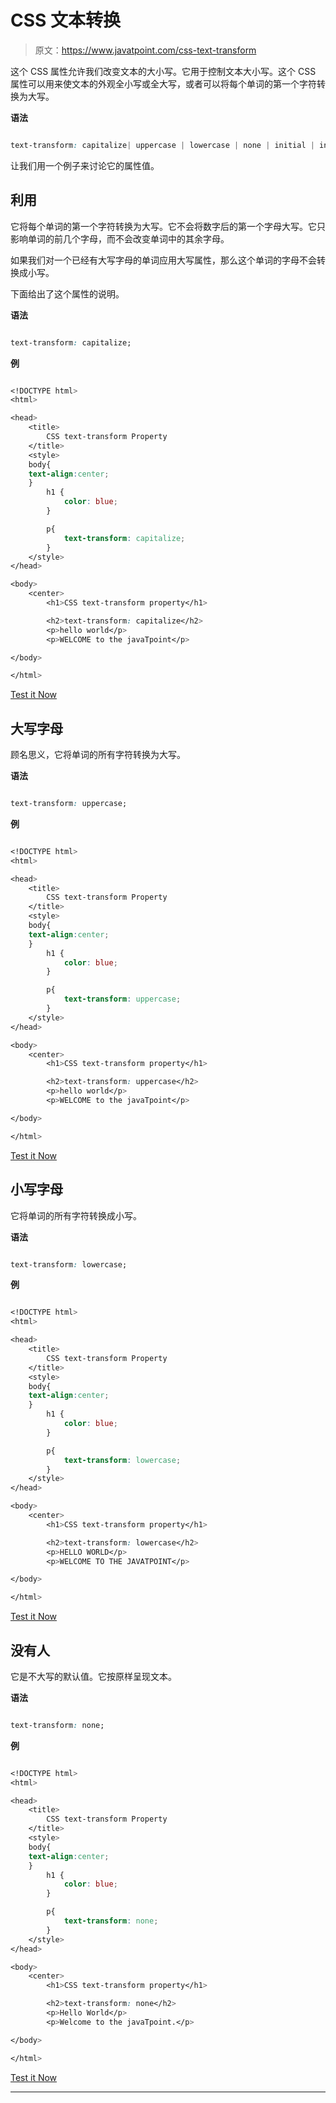 # CSS 文本转换

> 原文：<https://www.javatpoint.com/css-text-transform>

这个 CSS 属性允许我们改变文本的大小写。它用于控制文本大小写。这个 CSS 属性可以用来使文本的外观全小写或全大写，或者可以将每个单词的第一个字符转换为大写。

**语法**

```css

text-transform: capitalize| uppercase | lowercase | none | initial | inherit;

```

让我们用一个例子来讨论它的属性值。

## 利用

它将每个单词的第一个字符转换为大写。它不会将数字后的第一个字母大写。它只影响单词的前几个字母，而不会改变单词中的其余字母。

如果我们对一个已经有大写字母的单词应用大写属性，那么这个单词的字母不会转换成小写。

下面给出了这个属性的说明。

**语法**

```css

text-transform: capitalize;

```

**例**

```css

<!DOCTYPE html> 
<html> 

<head> 
    <title> 
        CSS text-transform Property 
    </title> 
    <style> 
	body{
	text-align:center;
	}
        h1 { 
            color: blue; 
        } 

        p{ 
            text-transform: capitalize; 
        } 
    </style> 
</head> 

<body> 
    <center> 
        <h1>CSS text-transform property</h1> 

        <h2>text-transform: capitalize</h2> 
        <p>hello world</p> 
        <p>WELCOME to the javaTpoint</p> 

</body> 

</html>

```

[Test it Now](https://www.javatpoint.com/oprweb/test.jsp?filename=CSStext-transform1)

## 大写字母

顾名思义，它将单词的所有字符转换为大写。

**语法**

```css

text-transform: uppercase;

```

**例**

```css

<!DOCTYPE html> 
<html> 

<head> 
    <title> 
        CSS text-transform Property 
    </title> 
    <style> 
	body{
	text-align:center;
	}
        h1 { 
            color: blue; 
        } 

        p{ 
            text-transform: uppercase; 
        } 
    </style> 
</head> 

<body> 
    <center> 
        <h1>CSS text-transform property</h1> 

        <h2>text-transform: uppercase</h2> 
        <p>hello world</p> 
        <p>WELCOME to the javaTpoint</p> 

</body> 

</html>

```

[Test it Now](https://www.javatpoint.com/oprweb/test.jsp?filename=CSStext-transform2)

## 小写字母

它将单词的所有字符转换成小写。

**语法**

```css

text-transform: lowercase;

```

**例**

```css

<!DOCTYPE html> 
<html> 

<head> 
    <title> 
        CSS text-transform Property 
    </title> 
    <style> 
	body{
	text-align:center;
	}
        h1 { 
            color: blue; 
        } 

        p{ 
            text-transform: lowercase; 
        } 
    </style> 
</head> 

<body> 
    <center> 
        <h1>CSS text-transform property</h1> 

        <h2>text-transform: lowercase</h2> 
        <p>HELLO WORLD</p> 
        <p>WELCOME TO THE JAVATPOINT</p> 

</body> 

</html>

```

[Test it Now](https://www.javatpoint.com/oprweb/test.jsp?filename=CSStext-transform3)

## 没有人

它是不大写的默认值。它按原样呈现文本。

**语法**

```css

text-transform: none;

```

**例**

```css

<!DOCTYPE html> 
<html> 

<head> 
    <title> 
        CSS text-transform Property 
    </title> 
    <style> 
	body{
	text-align:center;
	}
        h1 { 
            color: blue; 
        } 

        p{ 
            text-transform: none; 
        } 
    </style> 
</head> 

<body> 
    <center> 
        <h1>CSS text-transform property</h1> 

        <h2>text-transform: none</h2> 
        <p>Hello World</p> 
        <p>Welcome to the javaTpoint.</p> 

</body> 

</html>

```

[Test it Now](https://www.javatpoint.com/oprweb/test.jsp?filename=CSStext-transform4)

* * *